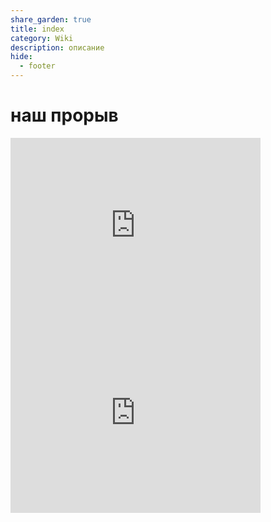 ```yaml
---
share_garden: true
title: index
category: Wiki
description: описание 
hide:
  - footer
---
```

# наш прорыв




<iframe width="400" height="300" src="https://www.youtube-nocookie.com/embed/K_-yisWaxOk?controls=0&amp;start=10&end=20" title="что такое" frameborder="0" allow="accelerometer; clipboard-write; encrypted-media; gyroscope; web-share"></iframe>


<iframe width="400" height="300" src="https://www.youtube-nocookie.com/embed/K_-yisWaxOk?controls=0&amp;start=10&end=20" title="что такое" frameborder="0" allow="accelerometer; clipboard-write; encrypted-media; gyroscope; web-share" allowfullscreen></iframe>


